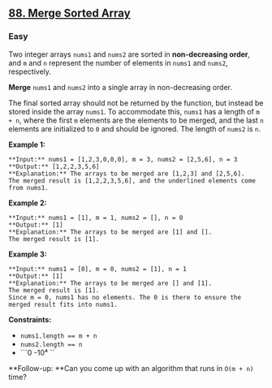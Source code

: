 ## [88. Merge Sorted Array](https://leetcode.com/problems/merge-sorted-array)

### Easy

Two integer arrays `nums1` and `nums2` are sorted in **non-decreasing order**, and `m` and `n` represent the number of elements in `nums1` and `nums2`, respectively.

**Merge** `nums1` and `nums2` into a single array in non-decreasing order.

The final sorted array should not be returned by the function, but instead be stored inside the array `nums1`. To accommodate this, `nums1` has a length of `m + n`, where the first `m` elements are the elements to be merged, and the last `n` elements are initialized to `0` and should be ignored. The length of `nums2` is `n`.

 

**Example 1:**

```
**Input:** nums1 = [1,2,3,0,0,0], m = 3, nums2 = [2,5,6], n = 3
**Output:** [1,2,2,3,5,6]
**Explanation:** The arrays to be merged are [1,2,3] and [2,5,6].
The merged result is [1,2,2,3,5,6], and the underlined elements come from nums1.
```

**Example 2:**

```
**Input:** nums1 = [1], m = 1, nums2 = [], n = 0
**Output:** [1]
**Explanation:** The arrays to be merged are [1] and [].
The merged result is [1].
```

**Example 3:**

```
**Input:** nums1 = [0], m = 0, nums2 = [1], n = 1
**Output:** [1]
**Explanation:** The arrays to be merged are [] and [1].
The merged result is [1].
Since m = 0, nums1 has no elements. The 0 is there to ensure the merged result fits into nums1.
```

 

**Constraints:**

- ```nums1.length == m + n```
- ```nums2.length == n```
- ```0 -10⁴ ``

 

**Follow-up: **Can you come up with an algorithm that runs in `O(m + n)` time?